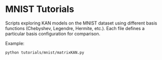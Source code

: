 # MNIST Tutorials

Scripts exploring KAN models on the MNIST dataset using different basis
functions (Chebyshev, Legendre, Hermite, etc.).  Each file defines a particular
basis configuration for comparison.

Example:

```bash
python tutorials/mnist/matrixKAN.py
```
